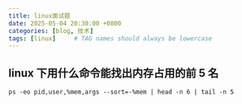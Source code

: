 ```yaml
---
title: linux面试题
date: 2025-05-04 20:30:00 +0800
categories: [blog, 技术]
tags: [linux]     # TAG names should always be lowercase
---
```





## linux 下用什么命令能找出内存占用的前 5 名

```shell
ps -eo pid,user,%mem,args --sort=-%mem | head -n 6 | tail -n 5
```

